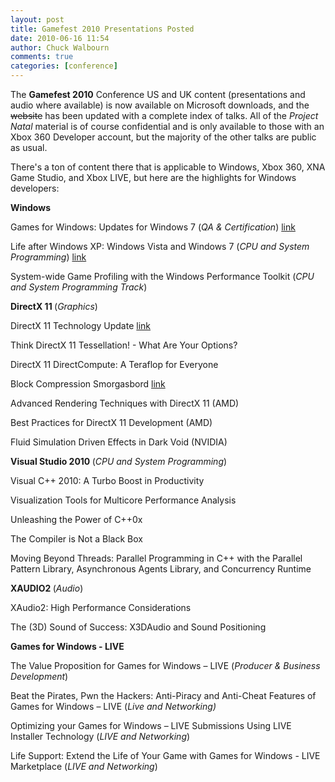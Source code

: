 ```yaml
---
layout: post
title: Gamefest 2010 Presentations Posted
date: 2010-06-16 11:54
author: Chuck Walbourn
comments: true
categories: [conference]
---
```

The <strong>Gamefest 2010</strong> Conference US and UK content (presentations and audio where available) is now available on Microsoft downloads, and the <strike>website</strike> has been updated with a complete index of talks. All of the <em>Project Natal</em> material is of course confidential and is only available to those with an Xbox 360 Developer account, but the majority of the other talks are public as usual.
<!--more-->

There's a ton of content there that is applicable to Windows, Xbox 360, XNA Game Studio, and Xbox LIVE, but here are the highlights for Windows developers:

<strong>Windows</strong>

Games for Windows: Updates for Windows 7 (<em>QA & Certification</em>) <a href="https://walbourn.github.io/download/Games-for-Windows-Updates-for-Windows-7.zip">link</a>

Life after Windows XP: Windows Vista and Windows 7 (<em>CPU and System Programming</em>) <a href="https://walbourn.github.io/download/Life-After-Windows-XP-Windows-Vista-and-Windows-7.zip">link</a>

System-wide Game Profiling with the Windows Performance Toolkit (<em>CPU and System Programming Track</em>)

<strong>DirectX 11 </strong>(<em>Graphics</em>)

DirectX 11 Technology Update <a href="https://walbourn.github.io/download/DirectX-11-Technology-Update.zip">link</a>

Think DirectX 11 Tessellation! - What Are Your Options?

DirectX 11 DirectCompute: A Teraflop for Everyone

Block Compression Smorgasbord [link](https://walbourn.github.io/download/Block-Compression-Smorgasbord.zip)

Advanced Rendering Techniques with DirectX 11 (AMD)

Best Practices for DirectX 11 Development (AMD)

Fluid Simulation Driven Effects in Dark Void (NVIDIA)

<strong>Visual Studio 2010 </strong>(<em>CPU and System Programming</em>)

Visual C++ 2010: A Turbo Boost in Productivity

Visualization Tools for Multicore Performance Analysis

Unleashing the Power of C++0x

The Compiler is Not a Black Box

Moving Beyond Threads: Parallel Programming in C++ with the Parallel Pattern Library, Asynchronous Agents Library, and Concurrency Runtime

<strong>XAUDIO2 </strong>(<em>Audio</em>)

XAudio2: High Performance Considerations

The (3D) Sound of Success: X3DAudio and Sound Positioning

<strong>Games for Windows - LIVE</strong>

The Value Proposition for Games for Windows – LIVE (<em>Producer & Business Development</em>)

Beat the Pirates, Pwn the Hackers: Anti-Piracy and Anti-Cheat Features of Games for Windows – LIVE (<em>Live and Networking)</em>

Optimizing your Games for Windows – LIVE Submissions Using LIVE Installer Technology (<em>LIVE and Networking</em>)

Life Support: Extend the Life of Your Game with Games for Windows - LIVE Marketplace (<em>LIVE and Networking</em>)

